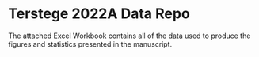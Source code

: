 # Terstege 2022A Data Repo

The attached Excel Workbook contains all of the data used to produce the figures and statistics presented in the manuscript.
